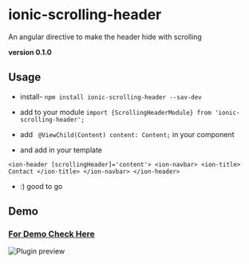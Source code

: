 # ionic-scrolling-header
An angular directive to make the header hide with scrolling

**version 0.1.0**

## Usage

* install- `npm install ionic-scrolling-header --sav-dev`

* add to your module `import {ScrollingHeaderModule} from 'ionic-scrolling-header';`

* add ` @ViewChild(Content) content: Content;` in your component

* and add in your template


`<ion-header [scrollingHeader]='content'>
    <ion-navbar>
        <ion-title>
            Contact
        </ion-title>
    </ion-navbar>
</ion-header>`
* :) good to go
## Demo
### [For Demo Check Here](https://stackblitz.com/edit/ionic-scrolling-header-demo)
![Plugin preview](https://raw.githubusercontent.com/keephacking/ionic-scrolling-header/master/demo/demo.gif)
